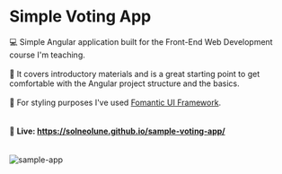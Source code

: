 # Simple Voting App

 :computer:  Simple Angular application built for the Front-End Web Development course I'm teaching.  
 <br>
 :page_facing_up: It covers introductory materials and is a great starting point to get comfortable with the Angular project structure and the basics.  
 <br>
 :art: For styling purposes I've used [Fomantic UI Framework](https://fomantic-ui.com/). 
<br>
<br>
<br>
:link: **Live: https://solneolune.github.io/sample-voting-app/**  
<br>
<br>
![sample-app](https://user-images.githubusercontent.com/48629265/127766343-f650f667-4e87-4f94-8112-dad592c339bb.png)

